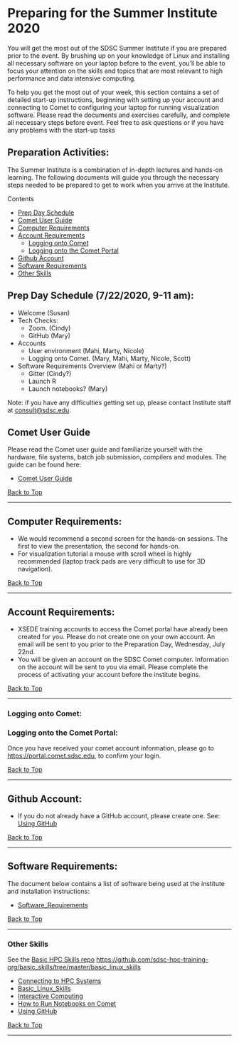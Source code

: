 # Preparing for the Summer Institute 2020
You will get the most out of the SDSC Summer Institute if you are prepared prior to the event. By brushing up on your knowledge of Linux and installing all necessary software on your laptop before to the event, you’ll be able to focus your attention on the skills and topics that are most relevant to high performance and data intensive computing.

To help you get the most out of your week, this section contains a set of detailed start-up instructions, beginning with setting up your account and connecting to Comet to configuring your laptop for running visualization software. Please read the documents and exercises carefully, and complete all necessary steps before event. Feel free to ask questions or if you have any problems with the start-up tasks

## Preparation Activities:
The Summer Institute is a combination of in-depth lectures and hands-on learning. The following documents will guide you through the necessary steps needed to be prepared to get to work when you arrive at the Institute.

<a name="top">Contents
* [Prep Day Schedule](#prep-day)
* [Comet User Guide](#comet-guide)
* [Computer Requirements](#computer-req)
* [Account Requirements](#accounts)
  * [Logging onto Comet](#logon-comet)
  * [Logging onto the Comet Portal](#logon-portal)
* [Github Account](#github)
* [Software Requirements](#software)
* [Other Skills](#other-skills)


## Prep Day Schedule (7/22/2020, 9-11 am): <a name="prep-day"></a>

* Welcome (Susan)
* Tech Checks:
  - Zoom. (Cindy)
  - GitHub (Mary)
* Accounts
  - User environment (Mahi, Marty, Nicole)
  - Logging onto Comet. (Mary, Mahi, Marty, Nicole, Scott)
* Software Requirements Overview (Mahi or Marty?)
  - Gitter (Cindy?)
  - Launch R
  - Launch notebooks? (Mary)

Note: if you have any difficulties getting set up, please contact Institute staff at consult@sdsc.edu.

## Comet User Guide <a name="comet-guide"></a>
Please read the Comet user guide and familiarize yourself with the hardware, file systems, batch job submission, compilers and modules. The guide can be found here:
* [Comet User Guide](http://www.sdsc.edu/support/user_guides/comet.html)

[Back to Top](#top)
<hr>

##  Computer Requirements: <a name="computer-req"></a>
* We would recommend a second screen for the hands-on sessions. The first to view the presentation, the second for hands-on.
* For visualization tutorial a mouse with scroll wheel is highly recommended (laptop track pads are very difficult to use for 3D navigation).

[Back to Top](#top)
<hr>

##  Account Requirements: <a name="accounts"></a>
* XSEDE training accounts to access the Comet portal have already been created for you. Please do not create one on your own account. An email will be sent to you prior to the Preparation Day, Wednesday, July 22nd.
* You will be given an account on the SDSC Comet computer. Information on the account will be sent to you via email. Please complete the process of activating your account before the institute begins.

[Back to Top](#top)
<hr>

### Logging onto Comet: <a name="logon-comet"></a>

### Logging onto the Comet Portal: <a name="logon-portal"></a>
 Once you have received your comet account information, please go to https://portal.comet.sdsc.edu, to confirm your login. 

[Back to Top](#top)
<hr>

##  Github Account: <a name="github"></a>
* If you do not already have a GitHub account, please create one. 
See: [Using GitHub](https://github.com/sdsc-hpc-training-org/basic_skills/tree/master/using_github)

[Back to Top](#top)
<hr>

## Software Requirements: <a name="software"></a>
The document below contains a list of software being used at the institute and installation instructions:
* [Software_Requirements](https://github.com/sdsc/sdsc-summer-institute-2020/blob/master/0_preparation/software_requirements.md)

[Back to Top](#top)
<hr>

### Other Skills <a name="other-skills"></a>
See the [Basic HPC Skills repo](https://github.com/sdsc-hpc-training-org/basic_skills)
https://github.com/sdsc-hpc-training-org/basic_skills/tree/master/basic_linux_skills

* [Connecting to HPC Systems](https://github.com/sdsc-hpc-training-org/hpc-security/blob/master/connecting-to-hpc-systems/connect-to-comet.md)
* [Basic_Linux_Skills](https://github.com/sdsc/sdsc-summer-institute-2020/tree/master/0_preparation/basic_linux_skills)
* [Interactive Computing](https://github.com/sdsc-hpc-training-org/basic_skills/tree/master/interactive_computing)
* [How to Run Notebooks on Comet](https://github.com/sdsc-hpc-training-org/basic_skills/tree/master/how_to_run_notebooks_on_comet)
* [Using GitHub](https://github.com/sdsc-hpc-training-org/basic_skills/tree/master/using_github)

[Back to Top](#top)
<hr>



